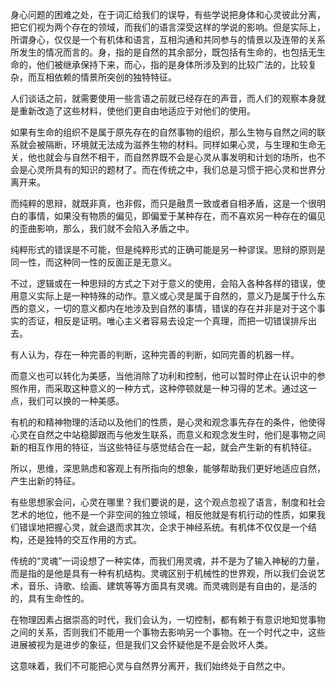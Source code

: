 <p data-pid="g1bADXPH">身心问题的困难之处，在于词汇给我们的误导，有些学说把身体和心灵彼此分离，把它们视为两个存在的领域，而我们的语言深受这样的学说的影响。但是实际上，所谓身心，仅仅是一个有机体和语言，互相沟通和共同参与的情景以及连带的关系所发生的情况而言的。身，指的是自然的其余部分，既包括有生命的，也包括无生命的，他们被继承保持下来，而心，指的是身体所涉及到的比较广法的，比较复杂，而互相依赖的情景所突创的独特特征。</p><p data-pid="pXVP5Cz5">人们谈话之前，就需要使用一些言语之前就已经存在的声音，而人们的观察本身就是重新改造了这些材料，使他们更自由地适应于对他们的使用。</p><p data-pid="ecB2Rtys">如果有生命的组织不是属于原先存在的自然事物的组织，那么生物与自然之间的联系就会被隔断，环境就无法成为滋养生物的材料。同样如果心灵，与生理和生命无关，他也就会与自然不相干，而自然界既不会是心灵从事发明和计划的场所，也不会是心灵所具有的知识的题材了。而在传统之中，我们总是习惯于把心灵和世界分离开来。</p><p data-pid="C7LflOy7">而纯粹的思辩，就既非真，也非假，而只是融贯一致或者自相矛盾，这是一个很明白的事情，如果没有物质的偏见，即偏爱于某种存在，而不喜欢另一种存在的偏见的歪曲影响，那么，我们就不会陷入矛盾之中。</p><p data-pid="UBpDTyC9">纯粹形式的错误是不可能，但是纯粹形式的正确可能是另一种谬误。思辩的原则是同一性，而这种同一性的反面正是无意义。</p><p data-pid="s8AUIsfH">不过，逻辑或在一种思辩的方式之下对于意义的使用，会陷入各种各样的错误，使用意义实际上是一种特殊的动作。意义或心灵是属于自然的，意义乃是属于什么东西的意义，一切的意义都内在地涉及到自然的事情，错误的存在并非是对于这个事实的否证，相反是证明。唯心主义者容易去设定一个真理，而把一切错误排斥出去。</p><p data-pid="5gna_qPm">有人认为，存在一种完善的判断，这种完善的判断，如同完善的机器一样。</p><p data-pid="nF0HF88C">而意义也可以转化为美感，当他消除了功利和控制，他可以暂时停止在认识中的参照作用，而采取这种意义的一种方式，这种停顿就是一种习得的艺术。通过这一点，我们可以换的一种美感。</p><p data-pid="F6aToSOB">有机的和精神物理的活动以及他们的性质，是心灵和观念事先存在的条件，他使得心灵在自然之中站稳脚跟而与他发生联系，而意义和观念发生时，他们是事物之间新的相互作用的特征，当这些特征与感觉结合在一起，就会产生新的有机特征。</p><p data-pid="Tny-Wo2N">所以，思维，深思熟虑和客观上有所指向的想象，能够帮助我们更好地适应自然，产生出新的特征。</p><p data-pid="7gW_NBL2">有些思想家会问，心灵在哪里？我们要说的是，这个观点忽视了语言，制度和社会艺术的地位，他不是一个非空间的独立领域，相反他就是有机行动的性质，如果我们错误地把握心灵，就会退而求其次，企求于神经系统。有机体不仅仅是一个结构，还是独特的交互作用的方式。</p><p data-pid="2FASkl8H">传统的“灵魂”一词设想了一种实体，而我们用灵魂，并不是为了输入神秘的力量，而是指的是他是具有一种有机结构。灵魂区别于机械性的世界观，所以我们会说艺术，音乐、诗歌、绘画、建筑等等方面具有灵魂。而灵魂则是有自由的，是活的的，具有生命性的。</p><p data-pid="0L9-EKAd">在物理因素占据崇高的时代，我们会认为，一切控制，都有赖于有意识地知觉事物之间的关系，否则我们不能用一个事物去影响另一个事物。在一个时代之中，这些进展被视为是进步的象征，但是我们又会怀疑他是不是会败坏人类。</p><p data-pid="t-K4Iyu-">这意味着，我们不可能把心灵与自然界分离开，我们始终处于自然之中。</p><p></p>